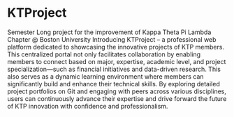 # KTProject
Semester Long project for the improvement of Kappa Theta Pi Lambda Chapter @ Boston University
Introducing KTProject – a professional web platform dedicated to showcasing the innovative projects of KTP members. This centralized portal not only facilitates collaboration by enabling members to connect based on major, expertise, academic level, and project specialization—such as financial initiatives and data-driven research. This also serves as a dynamic learning environment where members can significantly build and enhance their technical skills. By exploring detailed project portfolios on Git and engaging with peers across various disciplines, users can continuously advance their expertise and drive forward the future of KTP innovation with confidence and professionalism.
